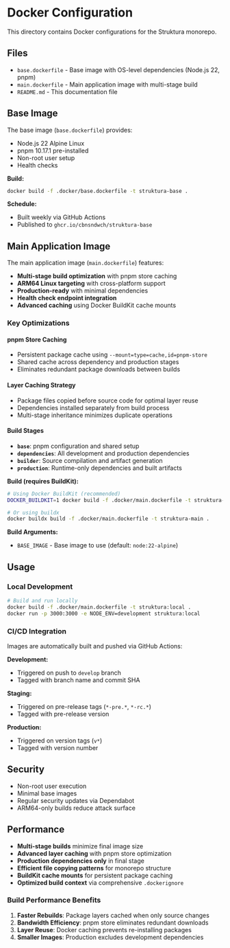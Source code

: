 # Docker Configuration

This directory contains Docker configurations for the Struktura monorepo.

## Files

- `base.dockerfile` - Base image with OS-level dependencies (Node.js 22, pnpm)
- `main.dockerfile` - Main application image with multi-stage build
- `README.md` - This documentation file

## Base Image

The base image (`base.dockerfile`) provides:
- Node.js 22 Alpine Linux
- pnpm 10.17.1 pre-installed
- Non-root user setup
- Health checks

**Build:**
```bash
docker build -f .docker/base.dockerfile -t struktura-base .
```

**Schedule:**
- Built weekly via GitHub Actions
- Published to `ghcr.io/cbnsndwch/struktura-base`

## Main Application Image

The main application image (`main.dockerfile`) features:
- **Multi-stage build optimization** with pnpm store caching
- **ARM64 Linux targeting** with cross-platform support
- **Production-ready** with minimal dependencies
- **Health check endpoint integration**
- **Advanced caching** using Docker BuildKit cache mounts

### Key Optimizations

#### pnpm Store Caching
- Persistent package cache using `--mount=type=cache,id=pnpm-store`
- Shared cache across dependency and production stages
- Eliminates redundant package downloads between builds

#### Layer Caching Strategy
- Package files copied before source code for optimal layer reuse
- Dependencies installed separately from build process
- Multi-stage inheritance minimizes duplicate operations

#### Build Stages
- **`base`**: pnpm configuration and shared setup
- **`dependencies`**: All development and production dependencies
- **`builder`**: Source compilation and artifact generation
- **`production`**: Runtime-only dependencies and built artifacts

**Build (requires BuildKit):**
```bash
# Using Docker BuildKit (recommended)
DOCKER_BUILDKIT=1 docker build -f .docker/main.dockerfile -t struktura-main .

# Or using buildx
docker buildx build -f .docker/main.dockerfile -t struktura-main .
```

**Build Arguments:**
- `BASE_IMAGE` - Base image to use (default: `node:22-alpine`)

## Usage

### Local Development

```bash
# Build and run locally
docker build -f .docker/main.dockerfile -t struktura:local .
docker run -p 3000:3000 -e NODE_ENV=development struktura:local
```

### CI/CD Integration

Images are automatically built and pushed via GitHub Actions:

**Development:**
- Triggered on push to `develop` branch
- Tagged with branch name and commit SHA

**Staging:**
- Triggered on pre-release tags (`*-pre.*`, `*-rc.*`)
- Tagged with pre-release version

**Production:**
- Triggered on version tags (`v*`)
- Tagged with version number

## Security

- Non-root user execution
- Minimal base images
- Regular security updates via Dependabot
- ARM64-only builds reduce attack surface

## Performance

- **Multi-stage builds** minimize final image size
- **Advanced layer caching** with pnpm store optimization
- **Production dependencies only** in final stage
- **Efficient file copying patterns** for monorepo structure
- **BuildKit cache mounts** for persistent package caching
- **Optimized build context** via comprehensive `.dockerignore`

### Build Performance Benefits

1. **Faster Rebuilds**: Package layers cached when only source changes
2. **Bandwidth Efficiency**: pnpm store eliminates redundant downloads  
3. **Layer Reuse**: Docker caching prevents re-installing packages
4. **Smaller Images**: Production excludes development dependencies